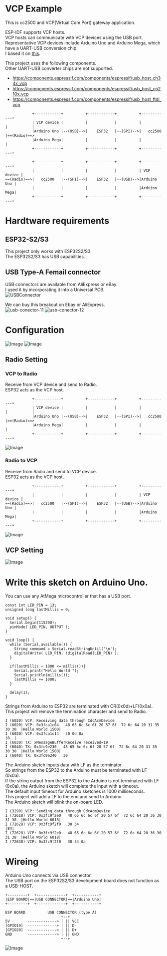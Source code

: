 # VCP Example   
This is cc2500 and VCP(Virtual Com Port) gateway application.   

ESP-IDF supports VCP hosts.   
VCP hosts can communicate with VCP devices using the USB port.   
Representative VCP devices include Arduino Uno and Arduino Mega, which have a UART-USB conversion chip.   
I based it on [this](https://github.com/espressif/esp-idf/tree/master/examples/peripherals/usb/host/cdc/cdc_acm_vcp).   

This project uses the following components.   
Other UART-USB converter chips are not supported.   
- https://components.espressif.com/components/espressif/usb_host_ch34x_vcp   
- https://components.espressif.com/components/espressif/usb_host_cp210x_vcp   
- https://components.espressif.com/components/espressif/usb_host_ftdi_vcp   


```
            +------------+          +------------+          +------------+
            | VCP device |          |            |          |            |           |
            |Arduino Uno |--(USB)-->|    ESP32   |--(SPI)-->|   cc2500   |==(Radio)==>
            |Arduino Mega|          |            |          |            |
            +------------+          +------------+          +------------+

            +------------+          +------------+          +------------+
            |            |          |            |          | VCP device |
==(Radio)==>|   cc2500   |--(SPI)-->|    ESP32   |--(USB)-->|Arduino Uno |
            |            |          |            |          |Arduino Mega|
            +------------+          +------------+          +------------+
```


# Hardtware requirements

## ESP32-S2/S3
This project only works with ESP32S2/S3.   
The ESP32S2/S3 has USB capabilities.   

## USB Type-A Femail connector
USB connectors are available from AliExpress or eBay.   
I used it by incorporating it into a Universal PCB.   
![USBConnector](https://github.com/user-attachments/assets/8d7d8f0a-d289-44b8-ae90-c693a1099ca0)

We can buy this breakout on Ebay or AliExpress.   
![usb-conector-11](https://github.com/user-attachments/assets/848998d4-fb0c-4b4f-97ae-0b3ae8b8996a)
![usb-conector-12](https://github.com/user-attachments/assets/6fc34dcf-0b13-4233-8c71-07234e8c6d06)


# Configuration
![Image](https://github.com/user-attachments/assets/232066fe-d3fa-4efc-80c8-8fbbb7910bba)
![Image](https://github.com/user-attachments/assets/ad00fe0b-10ed-4cfc-80a9-063d5a649456)

## Radio Setting

### VCP to Radio
Receive from VCP device and send to Radio.   
ESP32 acts as the VCP host.   
```
            +------------+          +------------+          +------------+
            | VCP device |          |            |          |            |           |
            |Arduino Uno |--(USB)-->|    ESP32   |--(SPI)-->|   cc2500   |==(Radio)==>
            |Arduino Mega|          |            |          |            |
            +------------+          +------------+          +------------+
```

![Image](https://github.com/user-attachments/assets/75a8d620-fdf5-439f-a99b-e77e8d549324)


### Radio to VCP
Receive from Radio and send to VCP device.   
ESP32 acts as the VCP host.   
```
            +------------+          +------------+          +------------+
            |            |          |            |          | VCP device |
==(Radio)==>|   cc2500   |--(SPI)-->|    ESP32   |--(USB)-->|Arduino Uno |
            |            |          |            |          |Arduino Mega|
            +------------+          +------------+          +------------+
```

![Image](https://github.com/user-attachments/assets/f59f37b5-c77d-4f2a-b910-02a489f0a42b)


## VCP Setting

![Image](https://github.com/user-attachments/assets/1adb68c5-e115-4180-a2b7-cdf8e32f4301)


# Write this sketch on Arduino Uno.   
You can use any AtMega microcontroller that has a USB port.   

```
const int LED_PIN = 13;
unsigned long lastMillis = 0;

void setup() {
  Serial.begin(115200);
  pinMode( LED_PIN, OUTPUT );
}

void loop() {
  while (Serial.available()) {
    String command = Serial.readStringUntil('\n');
    digitalWrite( LED_PIN, !digitalRead(LED_PIN) );
  }

  if(lastMillis + 1000 <= millis()){
    Serial.print("Hello World ");
    Serial.println(millis());
    lastMillis += 1000;
  }

  delay(1);
}
```

Strings from Arduino to ESP32 are terminated with CR(0x0d)+LF(0x0a).   
This project will remove the termination character and send to Radio.   
```
I (6020) VCP: Receiving data through CdcAcmDevice
I (6020) VCP: 0x3fca1c04   48 65 6c 6c 6f 20 57 6f  72 6c 64 20 31 35 30 30  |Hello World 1500|
I (6020) VCP: 0x3fca1c14   30 0d 0a                                          |0..|
I (6030) TX: xMessageBufferReceive received=19
I (6040) TX: 0x3fc9e230   48 65 6c 6c 6f 20 57 6f  72 6c 64 20 31 35 30 30  |Hello World 1500|
I (6040) TX: 0x3fc9e240   30
```

The Arduino sketch inputs data with LF as the terminator.   
So strings from the ESP32 to the Arduino must be terminated with LF (0x0a).   
If the string output from the ESP32 to the Arduino is not terminated with LF (0x0a), the Arduino sketch will complete the input with a timeout.   
The default input timeout for Arduino sketches is 1000 milliseconds.   
This project will add a LF to the end and send to Arduino.   
The Arduino sketch will blink the on-board LED.   
```
I (3290) VCP: Sending data through CdcAcmDevice
I (72618) VCP: 0x3fc9f2e0   48 65 6c 6c 6f 20 57 6f  72 6c 64 20 36 30 31 38  |Hello World 6018|
I (72628) VCP: 0x3fc9f2f0   38 34                                             |84|
I (72628) VCP: 0x3fc9f2e0   48 65 6c 6c 6f 20 57 6f  72 6c 64 20 36 30 31 38  |Hello World 6018|
I (72638) VCP: 0x3fc9f2f0   38 34 0a
```

# Wireing   
Arduino Uno connects via USB connector.   
The USB port on the ESP32S2/S3 development board does not function as a USB-HOST.   

```
+---------+  +-------------+  +-----------+
|ESP BOARD|==|USB CONNECTOR|==|Arduino Uno|
+---------+  +-------------+  +-----------+
```

```
ESP BOARD          USB CONNECTOR (type A)
                         +--+
5V        -------------> | || VCC
[GPIO19]  -------------> | || D-
[GPIO20]  -------------> | || D+
GND       -------------> | || GND
                         +--+
```

![Image](https://github.com/user-attachments/assets/7bf405af-b1ec-4c7c-87d1-8bbe176e807b)

